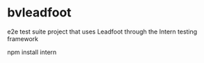 # bvleadfoot
e2e test suite project that uses Leadfoot through the Intern testing framework

npm install intern
